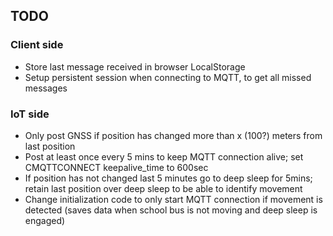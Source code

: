 ## TODO

### Client side

- Store last message received in browser LocalStorage
- Setup persistent session when connecting to MQTT, to get all missed messages

### IoT side

- Only post GNSS if position has changed more than x (100?) meters from last position
- Post at least once every 5 mins to keep MQTT connection alive; set CMQTTCONNECT 
keepalive_time to 600sec
- If position has not changed last 5 minutes go to deep sleep for 5mins; retain last 
position over deep sleep to be able to identify movement
- Change initialization code to only start MQTT connection if movement is detected 
(saves data when school bus is not moving and deep sleep is engaged)